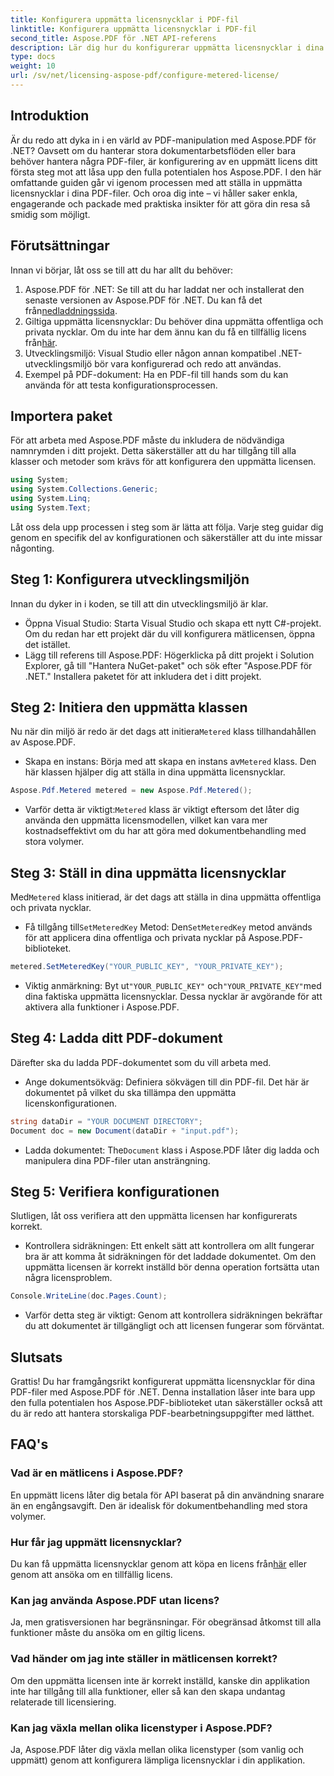 ```yaml
---
title: Konfigurera uppmätta licensnycklar i PDF-fil
linktitle: Konfigurera uppmätta licensnycklar i PDF-fil
second_title: Aspose.PDF för .NET API-referens
description: Lär dig hur du konfigurerar uppmätta licensnycklar i dina PDF-filer med Aspose.PDF för .NET med denna omfattande, steg-för-steg-guide.
type: docs
weight: 10
url: /sv/net/licensing-aspose-pdf/configure-metered-license/
---
```

## Introduktion

Är du redo att dyka in i en värld av PDF-manipulation med Aspose.PDF för .NET? Oavsett om du hanterar stora dokumentarbetsflöden eller bara behöver hantera några PDF-filer, är konfigurering av en uppmätt licens ditt första steg mot att låsa upp den fulla potentialen hos Aspose.PDF. I den här omfattande guiden går vi igenom processen med att ställa in uppmätta licensnycklar i dina PDF-filer. Och oroa dig inte – vi håller saker enkla, engagerande och packade med praktiska insikter för att göra din resa så smidig som möjligt.

## Förutsättningar

Innan vi börjar, låt oss se till att du har allt du behöver:

1.  Aspose.PDF för .NET: Se till att du har laddat ner och installerat den senaste versionen av Aspose.PDF för .NET. Du kan få det från[nedladdningssida](https://releases.aspose.com/pdf/net/).
2.  Giltiga uppmätta licensnycklar: Du behöver dina uppmätta offentliga och privata nycklar. Om du inte har dem ännu kan du få en tillfällig licens från[här](https://purchase.aspose.com/temporary-license/).
3. Utvecklingsmiljö: Visual Studio eller någon annan kompatibel .NET-utvecklingsmiljö bör vara konfigurerad och redo att användas.
4. Exempel på PDF-dokument: Ha en PDF-fil till hands som du kan använda för att testa konfigurationsprocessen.

## Importera paket

För att arbeta med Aspose.PDF måste du inkludera de nödvändiga namnrymden i ditt projekt. Detta säkerställer att du har tillgång till alla klasser och metoder som krävs för att konfigurera den uppmätta licensen.

```csharp
using System;
using System.Collections.Generic;
using System.Linq;
using System.Text;
```

Låt oss dela upp processen i steg som är lätta att följa. Varje steg guidar dig genom en specifik del av konfigurationen och säkerställer att du inte missar någonting.

## Steg 1: Konfigurera utvecklingsmiljön

Innan du dyker in i koden, se till att din utvecklingsmiljö är klar.

- Öppna Visual Studio: Starta Visual Studio och skapa ett nytt C#-projekt. Om du redan har ett projekt där du vill konfigurera mätlicensen, öppna det istället.
- Lägg till referens till Aspose.PDF: Högerklicka på ditt projekt i Solution Explorer, gå till "Hantera NuGet-paket" och sök efter "Aspose.PDF för .NET." Installera paketet för att inkludera det i ditt projekt.

## Steg 2: Initiera den uppmätta klassen

 Nu när din miljö är redo är det dags att initiera`Metered` klass tillhandahållen av Aspose.PDF.

-  Skapa en instans: Börja med att skapa en instans av`Metered` klass. Den här klassen hjälper dig att ställa in dina uppmätta licensnycklar.

```csharp
Aspose.Pdf.Metered metered = new Aspose.Pdf.Metered();
```

-  Varför detta är viktigt:`Metered` klass är viktigt eftersom det låter dig använda den uppmätta licensmodellen, vilket kan vara mer kostnadseffektivt om du har att göra med dokumentbehandling med stora volymer.

## Steg 3: Ställ in dina uppmätta licensnycklar

 Med`Metered` klass initierad, är det dags att ställa in dina uppmätta offentliga och privata nycklar.

-  Få tillgång till`SetMeteredKey` Metod: Den`SetMeteredKey` metod används för att applicera dina offentliga och privata nycklar på Aspose.PDF-biblioteket.

```csharp
metered.SetMeteredKey("YOUR_PUBLIC_KEY", "YOUR_PRIVATE_KEY");
```

-  Viktig anmärkning: Byt ut`"YOUR_PUBLIC_KEY"` och`"YOUR_PRIVATE_KEY"`med dina faktiska uppmätta licensnycklar. Dessa nycklar är avgörande för att aktivera alla funktioner i Aspose.PDF.

## Steg 4: Ladda ditt PDF-dokument

Därefter ska du ladda PDF-dokumentet som du vill arbeta med.

- Ange dokumentsökväg: Definiera sökvägen till din PDF-fil. Det här är dokumentet på vilket du ska tillämpa den uppmätta licenskonfigurationen.

```csharp
string dataDir = "YOUR DOCUMENT DIRECTORY";
Document doc = new Document(dataDir + "input.pdf");
```

-  Ladda dokumentet: The`Document` klass i Aspose.PDF låter dig ladda och manipulera dina PDF-filer utan ansträngning.

## Steg 5: Verifiera konfigurationen

Slutligen, låt oss verifiera att den uppmätta licensen har konfigurerats korrekt.

- Kontrollera sidräkningen: Ett enkelt sätt att kontrollera om allt fungerar bra är att komma åt sidräkningen för det laddade dokumentet. Om den uppmätta licensen är korrekt inställd bör denna operation fortsätta utan några licensproblem.

```csharp
Console.WriteLine(doc.Pages.Count);
```

- Varför detta steg är viktigt: Genom att kontrollera sidräkningen bekräftar du att dokumentet är tillgängligt och att licensen fungerar som förväntat.

## Slutsats

Grattis! Du har framgångsrikt konfigurerat uppmätta licensnycklar för dina PDF-filer med Aspose.PDF för .NET. Denna installation låser inte bara upp den fulla potentialen hos Aspose.PDF-biblioteket utan säkerställer också att du är redo att hantera storskaliga PDF-bearbetningsuppgifter med lätthet.

## FAQ's

### Vad är en mätlicens i Aspose.PDF?  
En uppmätt licens låter dig betala för API baserat på din användning snarare än en engångsavgift. Den är idealisk för dokumentbehandling med stora volymer.

### Hur får jag uppmätt licensnycklar?  
 Du kan få uppmätta licensnycklar genom att köpa en licens från[här](https://purchase.aspose.com/buy) eller genom att ansöka om en tillfällig licens.

### Kan jag använda Aspose.PDF utan licens?  
Ja, men gratisversionen har begränsningar. För obegränsad åtkomst till alla funktioner måste du ansöka om en giltig licens.

### Vad händer om jag inte ställer in mätlicensen korrekt?  
Om den uppmätta licensen inte är korrekt inställd, kanske din applikation inte har tillgång till alla funktioner, eller så kan den skapa undantag relaterade till licensiering.

### Kan jag växla mellan olika licenstyper i Aspose.PDF?  
Ja, Aspose.PDF låter dig växla mellan olika licenstyper (som vanlig och uppmätt) genom att konfigurera lämpliga licensnycklar i din applikation.
